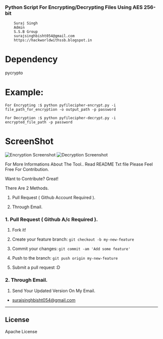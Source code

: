 ### Python  Script For Encrypting/Decrypting Files Using AES 256-bit
```
	Suraj Singh
	Admin
	S.S.B Group
	surajsinghbisht054@gmail.com
	https://hackworldwithssb.blogspot.in
```

# Dependency
pycrypto


# Example:
	For Encrypting :$ python pyfilecipher-encrypt.py -i file_path_for_encryption -o output_path -p password
	
	For Decryption :$ python pyfilecipher-decrypt.py -i encrypted_file_path -p password

# ScreenShot
![Encryption Screenshot](src/encrypt.png?raw=true "pyfilecipher-encrypt.py")
![Decryption Screenshot](src/decrypt.png?raw=true "pyfilecipher-decrypt.py")

For More Informations About The Tool.. Read README Txt file
Please Feel Free For Contribution.


Want to Contribute? Great!


There Are 2 Methods.

1. Pull Request ( Github Account Required ).

2. Through Email.


### 1. Pull Request ( Github A/c Required ). 

1. Fork it!

2. Create your feature branch: `git checkout -b my-new-feature`

3. Commit your changes: `git commit -am 'Add some feature'`

4. Push to the branch: `git push origin my-new-feature`

5. Submit a pull request :D



### 2. Through Email.

1. Send Your Updated Version On My Email.

- surajsinghbisht054@gmail.com


----

## License

Apache License

